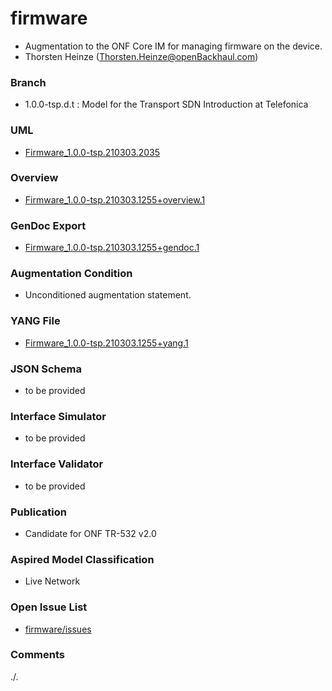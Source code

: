 # firmware
- Augmentation to the ONF Core IM for managing firmware on the device.
- Thorsten Heinze (Thorsten.Heinze@openBackhaul.com)

### Branch
- 1.0.0-tsp.d.t : Model for the Transport SDN Introduction at Telefonica

### UML
- [Firmware_1.0.0-tsp.210303.2035](./Firmware_1.0.0-tsp.210303.2035.zip)

### Overview 
- [Firmware_1.0.0-tsp.210303.1255+overview.1](./Firmware_1.0.0-tsp.210303.1255+overview.1.png)

### GenDoc Export
- [Firmware_1.0.0-tsp.210303.1255+gendoc.1](./Firmware_1.0.0-tsp.210303.1255+gendoc.1.docx)

### Augmentation Condition
- Unconditioned augmentation statement.

### YANG File
- [Firmware_1.0.0-tsp.210303.1255+yang.1](./Firmware_1.0.0-tsp.210303.1255+yang.1.zip)

### JSON Schema
- to be provided

### Interface Simulator
- to be provided

### Interface Validator
- to be provided

### Publication
- Candidate for ONF TR-532 v2.0

### Aspired Model Classification
- Live Network

### Open Issue List
- [firmware/issues](../../issues)

### Comments
./.
